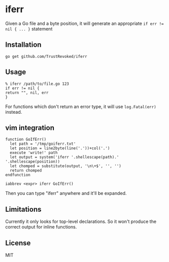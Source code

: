 # iferr

Given a Go file and a byte position, it will generate an appropriate `if err != nil { ... }` statement

## Installation

```
go get github.com/TrustRevoked/iferr
```

## Usage

```
% iferr /path/to/file.go 123
if err != nil {
return "", nil, err
}
```

For functions which don't return an error type, it will use `log.Fatal(err)` instead.

## vim integration

```
function GoIfErr()
  let path = '/tmp/goiferr.txt'
  let position = line2byte(line('.'))+col('.')
  execute 'write!' path
  let output = system('iferr '.shellescape(path).' '.shellescape(position))
  let chomped = substitute(output, '\n\+$', '', '')
  return chomped
endfunction

iabbrev <expr> iferr GoIfErr()
```

Then you can type "iferr" anywhere and it'll be expanded.

## Limitations

Currently it only looks for top-level declarations. So it won't produce the correct output for inline functions.

## License

MIT
